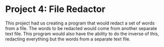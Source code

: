 # Project 4: File Redactor

This project had us creating a program that would redact a set of words from a file. The words to be redacted would come from another separate text file. This program would also have the ability to do the inverse of this, redacting everything but the words from a separate text file.
